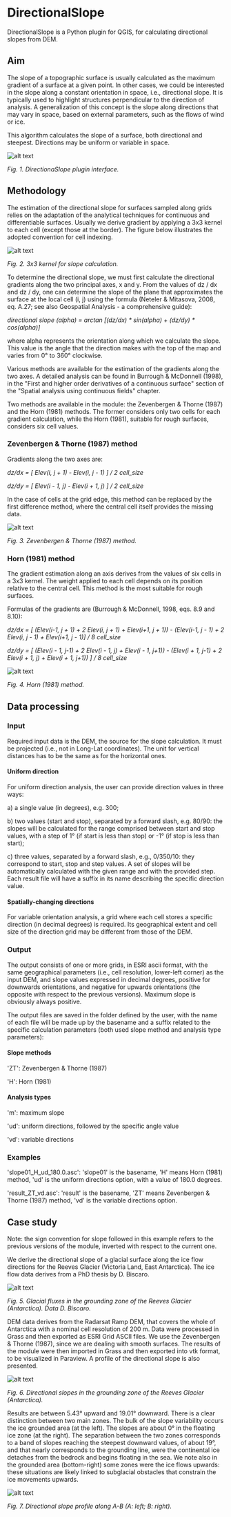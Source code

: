 # DirectionalSlope

DirectionalSlope is a Python plugin for QGIS, for calculating directional slopes from DEM. 


## Aim

The slope of a topographic surface is usually calculated as the maximum gradient of a surface at a given point. In other cases, we could be interested in the slope along a constant orientation in space, i.e., directional slope. It is typically used to highlight structures perpendicular to the direction of analysis. A generalization of this concept is the slope along directions that may vary in space, based on external parameters, such as the flows of wind or ice. 

This algorithm calculates the slope of a surface, both directional and steepest. Directions may be uniform or variable in space. 

![alt text](/ims/directionalslope_gui.png "DirectionaSlope plugin interface")

*Fig. 1. DirectionaSlope plugin interface.*


## Methodology

The estimation of the directional slope for surfaces sampled along grids relies on the adaptation of the analytical techniques for continuous and differentiable surfaces. Usually we derive gradient by applying a 3x3 kernel to each cell (except those at the border). The figure below illustrates the adopted convention for cell indexing. 

![alt text](/ims/matrix-grid_small.jpg "Kernel for slope calculation")

*Fig. 2. 3x3 kernel for slope calculation.*


To determine the directional slope, we must first calculate the directional gradients along the two principal axes, x and y. From the values of dz / dx and dz / dy, one can determine the slope of the plane that approximates the surface at the local cell (i, j) using the formula (Neteler & Mitasova, 2008, eq. A.27; see also Geospatial Analysis - a comprehensive guide):


*directional slope (alpha) = arctan [(dz/dx) * sin(alpha) + (dz/dy) * cos(alpha)]*

where alpha represents the orientation along which we calculate the slope. This value is the angle that the direction makes with the top of the map and varies from 0° to 360° clockwise.

Various methods are available for the estimation of the gradients along the two axes. A detailed analysis can be found in Burrough & McDonnell (1998), in the "First and higher order derivatives of a continuous surface" section of the "Spatial analysis using continuous fields" chapter.

Two methods are available in the module: the Zevenbergen & Thorne (1987) and the Horn (1981) methods. The former considers only two cells for each gradient calculation, while the Horn (1981), suitable for rough surfaces, considers six cell values. 


### Zevenbergen & Thorne (1987) method

Gradients along the two axes are:

*dz/dx = [ Elev(i, j + 1) - Elev(i, j - 1) ] / 2 cell_size*

*dz/dy = [ Elev(i - 1, j) - Elev(i + 1, j) ] / 2 cell_size*

In the case of cells at the grid edge, this method can be replaced by the first difference method, where the central cell itself provides the missing data. 

![alt text](/ims/simple_1off_small.jpg "Zevenbergen & Thorne (1987) method")

*Fig. 3. Zevenbergen & Thorne (1987) method.*

### Horn (1981) method

The gradient estimation along an axis derives from the values of six cells in a 3x3 kernel. The weight applied to each cell depends on its position relative to the central cell. This method is the most suitable for rough surfaces.

Formulas of the gradients are (Burrough & McDonnell, 1998, eqs. 8.9 and 8.10):

*dz/dx = [ (Elev(i-1, j + 1) + 2 Elev(i, j + 1) + Elev(i+1, j + 1)) - (Elev(i-1, j - 1) + 2 Elev(i, j - 1) + Elev(i+1, j - 1)] / 8 cell_size*


*dz/dy = [ (Elev(i - 1, j-1) + 2 Elev(i - 1, j) + Elev(i - 1, j+1)) - (Elev(i + 1, j-1) + 2 Elev(i + 1, j) + Elev(i + 1, j+1)) ] / 8 cell_size*
           
   
![alt text](/ims/horn_small.jpg "Horn (1981) method")

*Fig. 4. Horn (1981) method.*


## Data processing

### Input

Required input data is the DEM, the source for the slope calculation. It must be projected (i.e., not in Long-Lat coordinates). The unit for vertical distances has to be the same as for the horizontal ones.

#### Uniform direction

For uniform direction analysis, the user can provide direction values in three ways:
 
 a) a single value (in degrees), e.g. 300;
 
 b) two values (start and stop), separated by a forward slash, e.g. 80/90: the slopes will be calculated for the range comprised between start and stop values, with a step of 1° (if start is less than stop) or -1° (if stop is less than start);
 
 c) three values, separated by a forward slash, e.g., 0/350/10: they correspond to start, stop and step values. A set of slopes will be automatically calculated with the given range and with the provided step. Each result file will have a suffix in its name describing the specific direction value.

#### Spatially-changing directions

For variable orientation analysis, a grid where each cell stores a specific direction (in decimal degrees) is required. Its geographical extent and cell size of the direction grid may be different from those of the DEM. 


### Output

The output consists of one or more grids, in ESRI ascii format, with the same geographical parameters (i.e., cell resolution, lower-left corner) as the input DEM, and slope values expressed in decimal degrees, positive for downwards orientations, and negative for upwards orientations (the opposite with respect to the previous versions). Maximum slope is obviously always positive.


The output files are saved in the folder defined by the user, with the name of each file will be made up by the basename and a suffix related to the specific calculation parameters (both used slope method and analysis type parameters):

#### Slope methods

  'ZT': Zevenbergen & Thorne (1987)
  
  'H': Horn (1981)
  
  
#### Analysis types

  'm': maximum slope
  
  'ud': uniform directions, followed by the specific angle value
  
  'vd': variable directions


### Examples

  'slope01_H_ud_180.0.asc': 'slope01' is the basename, 'H' means Horn (1981) method, 'ud' is the uniform directions option, with a value of 180.0 degrees.
  
  'result_ZT_vd.asc': 'result' is the basename, 'ZT' means Zevenbergen & Thorne (1987) method, 'vd' is the variable directions option. 
  
  
## Case study

Note: the sign convention for slope followed in this example refers to the previous versions of the module, inverted with respect to the current one.

We derive the directional slope of a glacial surface along the ice flow directions for the Reeves Glacier (Victoria Land, East Antarctica). The ice flow data derives from a PhD thesis by D. Biscaro. 

![alt text](/ims/reeves_fluxes.png "Glacial fluxes in the grounding zone of the Reeves Glacier (Antarctica)")

*Fig. 5. Glacial fluxes in the grounding zone of the Reeves Glacier (Antarctica). Data D. Biscaro.*

DEM data derives from the Radarsat Ramp DEM, that covers the whole of Antarctica with a nominal cell resolution of 200 m. Data were processed in Grass and then exported as ESRI Grid ASCII files. We use the Zevenbergen & Thorne (1987), since we are dealing with smooth surfaces. The results of the module were then imported in Grass and then exported into vtk format, to be visualized in Paraview. A profile of the directional slope is also presented. 

![alt text](/ims/mappa_slope_ink_small.jpg "Directional slopes in the grounding zone of the Reeves Glacier (Antarctica)")

*Fig. 6. Directional slopes in the grounding zone of the Reeves Glacier (Antarctica).*

Results are between 5.43° upward and 19.01° downward. There is a clear distinction between two main zones. The bulk of the slope variability occurs the ice grounded area (at the left). The slopes are about 0° in the floating ice zone (at the right). The separation between the two zones corresponds to a band of slopes reaching the steepest downward values, of about 19°, and that nearly corresponds to the grounding line, were the continental ice detaches from the bedrock and begins floating in the sea. We note also in the grounded area (bottom-right) some zones were the ice flows upwards: these situations are likely linked to subglacial obstacles that constrain the ice movements upwards. 


![alt text](/ims/profilo_small.jpg "Directional slope profile along A-B")

*Fig. 7. Directional slope profile along A-B (A: left; B: right).*






